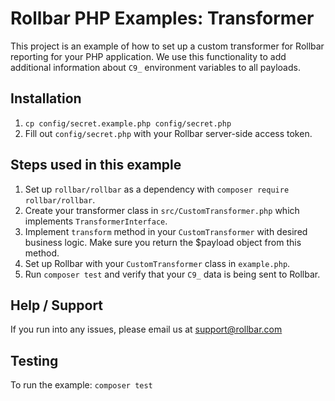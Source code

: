 # Rollbar PHP Examples: Transformer

This project is an example of how to set up a custom transformer for Rollbar
reporting for your PHP application. We use this functionality to add additional
information about `C9_` environment variables to all payloads.

## Installation

1. `cp config/secret.example.php config/secret.php`
2. Fill out `config/secret.php` with your Rollbar server-side access token. 

## Steps used in this example
1. Set up `rollbar/rollbar` as a dependency with `composer require rollbar/rollbar`.
2. Create your transformer class in `src/CustomTransformer.php` which implements `TransformerInterface`.
3. Implement `transform` method in your `CustomTransformer` with desired business logic. Make sure you return the $payload object from this method.
4. Set up Rollbar with your `CustomTransformer` class in `example.php`.
5. Run `composer test` and verify that your `C9_` data is being sent to Rollbar.

## Help / Support

If you run into any issues, please email us at [support@rollbar.com](mailto:support@rollbar.com)

## Testing
To run the example: `composer test`
